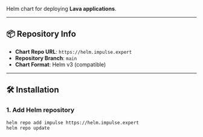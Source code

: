 Helm chart for deploying **Lava applications**.

---

## 📦 Repository Info

- **Chart Repo URL**: `https://helm.impulse.expert`
- **Repository Branch**: `main`
- **Chart Format**: Helm v3 (compatible)

---

## 🛠 Installation

### 1. Add Helm repository

```bash
helm repo add impulse https://helm.impulse.expert
helm repo update
